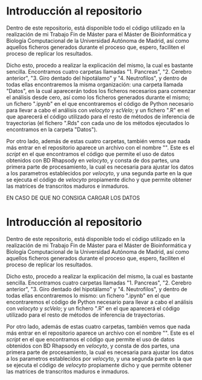 # Introducción al repositorio
Dentro de este repositorio, está disponible todo el código utilizado en la realización de mi Trabajo Fin de Máster para el Máster de Bioinformática y Biología Computacional de la Universidad Autónoma de Madrid, así como aquellos ficheros generados durante el proceso que, espero, faciliten el proceso de replicar los resultados. 

Dicho esto, procedo a realizar la explicación del mismo, la cual es bastante sencilla. Encontramos cuatro carpetas llamadas "1. Pancreas", "2. Cerebro anterior", "3. Giro dentado del hipotálamo" y "4. Neutrofilos", y dentro de todas ellas encontraremos la misma organización: una carpeta llamada "Datos", en la cual aparecerán todos los ficheros necesarios para comenzar el análisis desde cero, así como los ficheros generados durante el mismo; un fichero ".ipynb" en el que encontraremos el código de Python necesario para llevar a cabo el análisis con *velocyto* y *scVelo*; y un fichero ".R" en el que aparecerá el código utilizado para el resto de métodos de inferencia de trayectorias (el fichero ".Rds" con cada uno de los métodos ejecutados lo encontramos en la carpeta "Datos").

Por otro lado, además de estas cuatro carpetas, también vemos que nada más entrar en el repositorio aparece un archivo con el nombre "". Este es el *script* en el que encontramos el código que permite el uso de datos obtenidos con BD Rhapsody en *velocyto*, y consta de dos partes, una primera parte de procesamiento, la cual es necesaria para ajustar los datos a los parametros establecidos por *velocyto*, y una segunda parte en la que se ejecuta el código de *velocyto* propiamente dicho y que permite obtener las matrices de transcritos maduros e inmaduros.


EN CASO DE QUE NO CONSIGA CARGAR LOS DATOS

# Introducción al repositorio
Dentro de este repositorio, está disponible todo el código utilizado en la realización de mi Trabajo Fin de Máster para el Máster de Bioinformática y Biología Computacional de la Universidad Autónoma de Madrid, así como aquellos ficheros generados durante el proceso que, espero, faciliten el proceso de replicar los resultados. 

Dicho esto, procedo a realizar la explicación del mismo, la cual es bastante sencilla. Encontramos cuatro carpetas llamadas "1. Pancreas", "2. Cerebro anterior", "3. Giro dentado del hipotálamo" y "4. Neutrofilos", y dentro de todas ellas encontraremos lo mismo: un fichero ".ipynb" en el que encontraremos el código de Python necesario para llevar a cabo el análisis con *velocyto* y *scVelo*; y un fichero ".R" en el que aparecerá el código utilizado para el resto de métodos de inferencia de trayectorias.

Por otro lado, además de estas cuatro carpetas, también vemos que nada más entrar en el repositorio aparece un archivo con el nombre "". Este es el *script* en el que encontramos el código que permite el uso de datos obtenidos con BD Rhapsody en *velocyto*, y consta de dos partes, una primera parte de procesamiento, la cual es necesaria para ajustar los datos a los parametros establecidos por *velocyto*, y una segunda parte en la que se ejecuta el código de *velocyto* propiamente dicho y que permite obtener las matrices de transcritos maduros e inmaduros.
